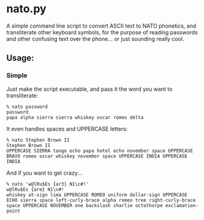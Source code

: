 # nato.py

A simple command line script to convert ASCII text to NATO phonetics,
and transliterate other keyboard symbols, for the purpose of reading
passwords and other confusing text over the phone... or just sounding
really cool.

## Usage:

### Simple

Just make the script executable, and pass it the word you want to transliterate:

```
% nato password
password
papa alpha sierra sierra whiskey oscar romeo delta
```

It even handles spaces and UPPERCASE letters:

```
% nato Stephen Brown II
Stephen Brown II
UPPERCASE SIERRA tango echo papa hotel echo november space UPPERCASE BRAVO romeo oscar whiskey november space UPPERCASE INDIA UPPERCASE INDIA
```

And if you want to get crazy...

```
% nato 'w@lRu$Es {ar3} N1\c#!'
w@lRu$Es {are} N1\c#!
whiskey at-sign lima UPPERCASE ROMEO uniform dollar-sign UPPERCASE ECHO sierra space left-curly-brace alpha romeo tree right-curly-brace space UPPERCASE NOVEMBER one backslash charlie octothorpe exclamation-point
```
